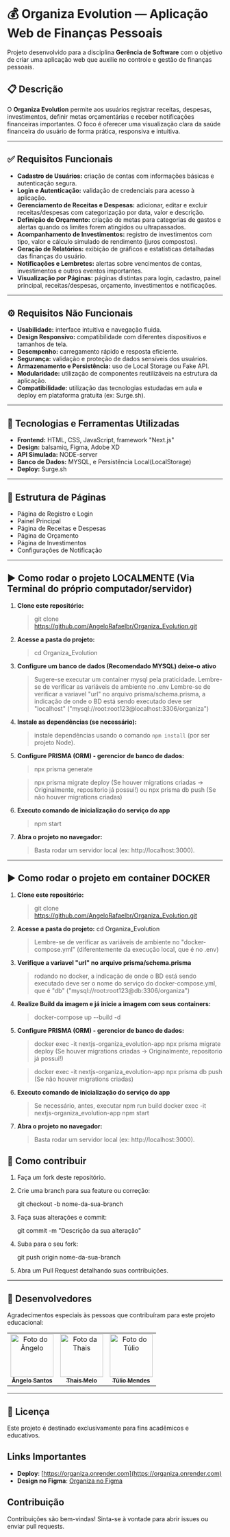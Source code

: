 # 💰 Organiza Evolution — Aplicação Web de Finanças Pessoais

Projeto desenvolvido para a disciplina **Gerência de Software** com o objetivo de criar uma aplicação web que auxilie no controle e gestão de finanças pessoais.

## 📋 Descrição

O **Organiza Evolution** permite aos usuários registrar receitas, despesas, investimentos, definir metas orçamentárias e receber notificações financeiras importantes. O foco é oferecer uma visualização clara da saúde financeira do usuário de forma prática, responsiva e intuitiva.

---

## ✅ Requisitos Funcionais

- **Cadastro de Usuários:** criação de contas com informações básicas e autenticação segura.
- **Login e Autenticação:** validação de credenciais para acesso à aplicação.
- **Gerenciamento de Receitas e Despesas:** adicionar, editar e excluir receitas/despesas com categorização por data, valor e descrição.
- **Definição de Orçamento:** criação de metas para categorias de gastos e alertas quando os limites forem atingidos ou ultrapassados.
- **Acompanhamento de Investimentos:** registro de investimentos com tipo, valor e cálculo simulado de rendimento (juros compostos).
- **Geração de Relatórios:** exibição de gráficos e estatísticas detalhadas das finanças do usuário.
- **Notificações e Lembretes:** alertas sobre vencimentos de contas, investimentos e outros eventos importantes.
- **Visualização por Páginas:** páginas distintas para login, cadastro, painel principal, receitas/despesas, orçamento, investimentos e notificações.

---

## ⚙️ Requisitos Não Funcionais

- **Usabilidade:** interface intuitiva e navegação fluida.
- **Design Responsivo:** compatibilidade com diferentes dispositivos e tamanhos de tela.
- **Desempenho:** carregamento rápido e resposta eficiente.
- **Segurança:** validação e proteção de dados sensíveis dos usuários.
- **Armazenamento e Persistência:** uso de Local Storage ou Fake API.
- **Modularidade:** utilização de componentes reutilizáveis na estrutura da aplicação.
- **Compatibilidade:** utilização das tecnologias estudadas em aula e deploy em plataforma gratuita (ex: Surge.sh).

---

## 🚀 Tecnologias e Ferramentas Utilizadas

- **Frontend:** HTML, CSS, JavaScript, framework "Next.js"
- **Design:** balsamiq, Figma, Adobe XD 
- **API Simulada:** NODE-server
- **Banco de Dados:** MYSQL, e Persistência Local(LocalStorage) 
- **Deploy:** Surge.sh

---

## 📁 Estrutura de Páginas

- Página de Registro e Login
- Painel Principal
- Página de Receitas e Despesas
- Página de Orçamento
- Página de Investimentos
- Configurações de Notificação

---

## ▶️ Como rodar o projeto LOCALMENTE (Via Terminal do próprio computador/servidor)

1. **Clone este repositório:**
   
   > git clone https://github.com/AngeloRafaelbr/Organiza_Evolution.git
   

2. **Acesse a pasta do projeto:**
   
   > cd Organiza_Evolution
   

3. **Configure um banco de dados (Recomendado MYSQL) deixe-o ativo**
   > Sugere-se executar um container mysql pela praticidade.
   > Lembre-se de verificar as variáveis de ambiente no .env
   > Lembre-se de verificar a variavel "url" no arquivo prisma/schema.prisma, a indicação de onde o BD está sendo executado deve ser "localhost" ("mysql://root:root123@localhost:3306/organiza")

4. **Instale as dependências (se necessário):**
    >instale dependências usando o comando `npm install` (por ser projeto Node).

5. **Configure PRISMA (ORM) - gerencior de banco de dados:**
   >npx prisma generate

   >npx prisma migrate deploy (Se houver migrations criadas -> Originalmente, repositorio já possui!)
   ou
   >npx prisma db push (Se não houver migrations criadas)

6. **Executo comando de inicialização do serviço do app**
   > npm start

7. **Abra o projeto no navegador:**
   >Basta rodar um servidor local (ex: http://localhost:3000).

---
## ▶️ Como rodar o projeto em container DOCKER

1. **Clone este repositório:**
   > git clone https://github.com/AngeloRafaelbr/Organiza_Evolution.git

2. **Acesse a pasta do projeto:**
   cd Organiza_Evolution

   > Lembre-se de verificar as variáveis de ambiente no "docker-compose.yml" (diferentemente da execução local, que é no .env)

3. **Verifique a variavel "url" no arquivo prisma/schema.prisma**
   > rodando no docker, a indicação de onde o BD está sendo executado deve ser o nome do serviço do docker-compose.yml, que é "db" ("mysql://root:root123@db:3306/organiza")

4. **Realize Build da imagem e já inicie a imagem com seus containers:**
   > docker-compose up --build -d

5. **Configure PRISMA (ORM) - gerencior de banco de dados:**   
   > docker exec -it nextjs-organiza_evolution-app npx prisma migrate deploy (Se houver migrations criadas -> Originalmente, repositorio já possui!)

   > docker exec -it nextjs-organiza_evolution-app npx prisma db push (Se não houver migrations criadas)

6. **Executo comando de inicialização do serviço do app**
   >Se necessário, antes, executar npm run build
   > docker exec -it nextjs-organiza_evolution-app npm start

7. **Abra o projeto no navegador:**
   > Basta rodar um servidor local (ex: http://localhost:3000).
 
## 📢 Como contribuir

1. Faça um fork deste repositório.
2. Crie uma branch para sua feature ou correção:
   
   git checkout -b nome-da-sua-branch
   
3. Faça suas alterações e commit:
   
   git commit -m "Descrição da sua alteração"
   
4. Suba para o seu fork:
   
   git push origin nome-da-sua-branch
   
5. Abra um Pull Request detalhando suas contribuições.

---

## 🤝 Desenvolvedores

Agradecimentos especiais às pessoas que contribuíram para este projeto educacional:

<table>
 <tr>
  <td align="center">
     <a href="https://github.com/AngeloRafaelbr">
       <img src="https://avatars.githubusercontent.com/u/147670666?v=4" width="100px;" alt="Foto do Ângelo"/><br>
       <sub>
        <b>Ângelo Santos</b>
       </sub>
     </a>
   </td>
     
  <td align="center">
     <a href="https://github.com/THAISHRM">
       <img src="https://avatars.githubusercontent.com/u/144055463?v=4" width="100px;" alt="Foto da Thais"/><br>
       <sub>
        <b>Thais Melo</b>
       </sub>
     </a>
  </td>
  
  <td align="center">
     <a href="https://github.com/TulioMendesDev">
       <img src="https://avatars.githubusercontent.com/u/167912036?v=4" width="100px;" alt="Foto do Túlio"/><br>
       <sub>
        <b>Túlio Mendes</b>
       </sub>
     </a>
  </td>
 </tr>
</table>

---

## 📄 Licença

Este projeto é destinado exclusivamente para fins acadêmicos e educativos.

## Links Importantes

- **Deploy**: [https://organiza.onrender.com](https://organiza.onrender.com)
- **Design no Figma**: [Organiza no Figma](https://www.figma.com/proto/f4upQT7gBnha1pQeM18vQ2/Organiza?node-id=0-1&t=oNgpa6bCdTDyG2Ge-1)

## Contribuição

Contribuições são bem-vindas! Sinta-se à vontade para abrir issues ou enviar pull requests. 
